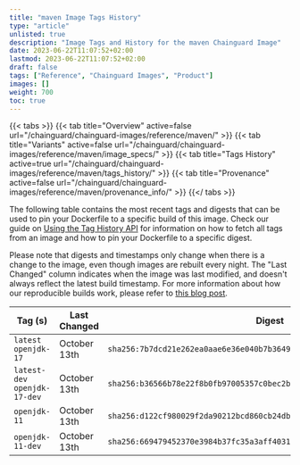 ```yaml
---
title: "maven Image Tags History"
type: "article"
unlisted: true
description: "Image Tags and History for the maven Chainguard Image"
date: 2023-06-22T11:07:52+02:00
lastmod: 2023-06-22T11:07:52+02:00
draft: false
tags: ["Reference", "Chainguard Images", "Product"]
images: []
weight: 700
toc: true
---
```


{{< tabs >}}
{{< tab title="Overview" active=false url="/chainguard/chainguard-images/reference/maven/" >}}
{{< tab title="Variants" active=false url="/chainguard/chainguard-images/reference/maven/image_specs/" >}}
{{< tab title="Tags History" active=true url="/chainguard/chainguard-images/reference/maven/tags_history/" >}}
{{< tab title="Provenance" active=false url="/chainguard/chainguard-images/reference/maven/provenance_info/" >}}
{{</ tabs >}}

The following table contains the most recent tags and digests that can be used to pin your Dockerfile to a specific build of this image. Check our guide on [Using the Tag History API](/chainguard/chainguard-images/using-the-tag-history-api/) for information on how to fetch all tags from an image and how to pin your Dockerfile to a specific digest.

Please note that digests and timestamps only change when there is a change to the image, even though images are rebuilt every night. The "Last Changed" column indicates when the image was last modified, and doesn't always reflect the latest build timestamp. For more information about how our reproducible builds work, please refer to [this blog post](https://www.chainguard.dev/unchained/reproducing-chainguards-reproducible-image-builds).

| Tag (s)                        | Last Changed | Digest                                                                    |
|--------------------------------|--------------|---------------------------------------------------------------------------|
|  `latest` `openjdk-17`         | October 13th | `sha256:7b7dcd21e262ea0aae6e36e040b7b36495f3c3e81f1ae045742c4c6d77c338cd` |
|  `latest-dev` `openjdk-17-dev` | October 13th | `sha256:b36566b78e22f8b0fb97005357c0bec2b645987bbdf89070ce0daa7c7598ea04` |
|  `openjdk-11`                  | October 13th | `sha256:d122cf980029f2da90212bcd860cb24dbd2b18c12f0158fa2f39c3133baec161` |
|  `openjdk-11-dev`              | October 13th | `sha256:669479452370e3984b37fc35a3aff4031e32fdb11272161d029fd56b584b858b` |

